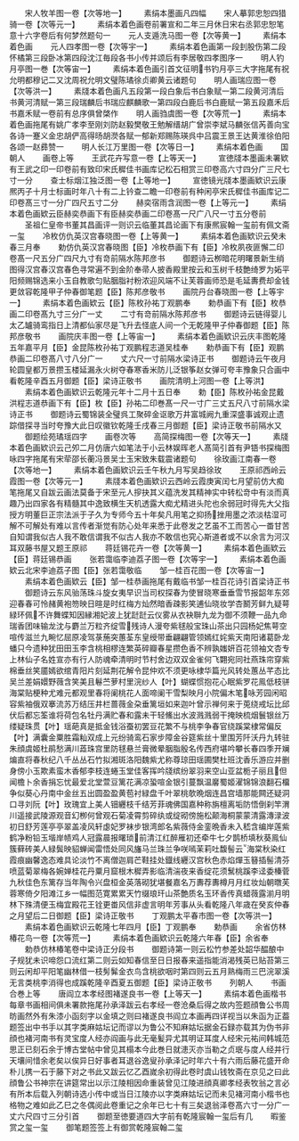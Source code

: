<!-- { "loadSidebar": true } -->
　　宋人牧羊图一卷【次等地一】
　　素绢本墨画凡四幅
　　宋人摹郭忠恕四猎骑一卷【次等元一】
　　素绢本着色画卷前署宣和二年三月休日宋右丞郭忠恕笔意十六字卷后有何梦然题句一
　　元人支遁洗马图一卷【次等黄一】
　　素绢本着色画
　　元人四孝图一卷【次等宇一】
　　素绢本着色画第一段刲股伤第二段怀橘第三段卧冰第四段沈江毎段各书小传并颂后有李居敬四孝图序一
　　明人钓月亭图一巻【次等宙一】
　　素绢本着色画引首文征明书钓月亭三大字拖尾有祝允明都穆记二又沈周祝允明文璧陈璚徐贞卿黄云诸题句
　　明人画瑞应图一卷【次等洪一】
　　素牋本着色画凡五段第一段白象后书白象赋一第二段黄河清后书黄河清赋一第三段瑞麟后书瑞应麒麟歌一第四段白鹿后书白鹿赋一第五段嘉禾后书嘉禾赋一卷前有总序俱曾棨作
　　明人画驺虞图一卷【次等荒一】
　　素绢本着色画拖尾有姚广孝李至刚刘防赵毅樊敬王勉解缙胡广曾崇李斌马麟张信芮善向宝各诗一蹇义金忠胡俨高得旸胡濙各赋一郁新郑赐陈瑛呉中吕震王景王达黄淮徐伯阳各颂一赵彞赞一
　　明人长江万里图一卷【次等日一】
　　素绢本着色画
　　国朝人
　　画卷上等
　　王武花卉写意一卷【上等天一】
　　宣徳牋本墨画未署欵有王武之印一印卷前有致印宋氏穉佳书画库记松石相赏三印卷高六寸四分广三尺七寸一分
　　查士标烟江独泛图一卷【上等地一】
　　宣徳镜光牋本墨画欵识云康熈丙子十月士标画时年八十有二上钤查二瞻一印卷前有种闲亭宋氏穉佳书画库记二印卷髙三寸一分广四尺五寸二分
　　赫奕宿雨含润图一卷【上等元一】
　　素绢本着色画欵云臣赫奕恭画下有臣赫奕恭画二印卷髙一尺广八尺一寸五分卷前
　　圣祖仁皇帝书董其昌画评一则识云临董其昌论画下有康熈宸翰一玺前有佩文斋一玺
　　冷枚仿仇英汉宫春晓图一卷【上等黄一】
　　素绢本着色画欵识云癸未春三月奉
　　勅仿仇英汉宫春晓图【臣】冷枚恭画下有【臣】冷枚夙夜匪懈二印卷髙一尺五分广四尺九寸有竒前隔水陈邦彦书
　　御题诗云栁暗花明曙景新生绡图得汉宫春汉宫春色寻常遍不到金阶奉帚人披香殿里按云和玉树千枝艶绮罗为妬平阳频赐锦选来小玉自教歌匀贴胭脂衬粉浓迎风端不让芙蓉画师恐是毛延夀费却金钱更敛容乾隆甲子仲春御笔题【臣】陈邦彦敬书
　　画院丹台春晓图一卷【上等宇一】
　　素绢本着色画欵云【臣】陈枚孙祐丁观鹏奉
　　勅恭画下有【臣】枚恭画二印卷髙九寸三分广一丈
　　二寸有竒前隔水陈邦彦书
　　御题诗云链得婴儿太乙罏骑鸾指日上清都仙家尽是飞升去怪底人间一个无乾隆甲子仲春御题【臣】陈邦彦敬书
　　画院庆丰图一卷【上等宙一】
　　素绢本着色画欵识云庆丰图乾隆五年嘉平月【臣】金昆陈枚孙祐丁观鹏程志道吴桂奉
　　勅恭画下有【臣】观鹏恭画二印卷髙八寸八分广一
　　丈六尺一寸前隔水梁诗正书
　　御题诗云午夜月轮圆皇都万景攒玉楼延漏永火树夺春寒香米防儿泛银筝赵女弹可夸丰豫象只合画中看乾隆辛酉五月御题【臣】梁诗正敬书
　　画院清明上河图一卷【上等洪】
　　素绢本着色画欵识云乾隆元年十二月十五日奉
　　勅【臣】陈枚孙祐金昆戴洪程志道恭画下有【臣】枚【臣】孙祐二印巻髙一尺一寸广三丈五尺八寸前隔水梁诗正书
　　御题诗云蜀锦装全璧呉工聚碎金讴歌万井富城阙九重深盛事诚观止遗踪借探寻当时夸豫大此日叹徽钦乾隆壬戌春三月御题【臣】梁诗正敬书前隔水又
　　御题绘苑璚瑶四字
　　画卷次等
　　高简探梅图一卷【次等天一】
　　素牋本着色画欵识云己夘二月仿唐六如笔法于小云林娱晖老人髙简引首有尹铻书探梅图咏四字拖尾有宋荦邵长蘅冯景吴士玉宋致朱载震诸题句
　　徐玫画江南春一卷【次等地一】
　　素绢本着色画欵识云壬午秋九月写吴趋徐玫
　　王原祁西岭云霞图一卷【次等元一】
　　素牋本着色画欵识云西岭云霞庚寅闰七月望前仿大痴笔拖尾又自跋云画法莫备于宋至元人摉抉其义蕴洗发其精神实中转松竒中有淡而真趣乃出四家各有精髓其中逸致横生天机透露大痴尤精进头陀也余弱冠时得先大父指授方明董巨正宗法派于子久为专师今五十年矣凡用笔之抑扬挫用墨之浓淡枯湿可解不可解处有难以言传者渐觉有防心处年来悉于此卷发之艺虽不工而苦心一畨甘苦自知谓我似古人我不敢信谓我不似古人我亦不敢信也究心斯道者或不以余言为河汉耳双藤书屋又题王原祁
　　蒋廷锡花卉一卷【次等黄一】
　　素绢本着色画欵云【臣】蒋廷锡恭画
　　张若霭临李迪荔子图一卷【次等宇一】
　　素绢本着色画欵云北宋李迪荔子图【臣】张若霭敬临
　　邹一桂百花图一卷【次等宙一】
　　素绢本着色画欵云【臣】邹一桂恭画拖尾有戴临书邹一桂百花诗引首梁诗正书
　　御题诗云东风骀荡珠斗旋女夷早识当司权探春为使冒晓寒垂垂雪节报韶年东郊迎春春可怜赭黄袍笏映日暄是时红梅方灿然暗香疎影笑逋仙晓妆学杏鬭芳鲜九疑萼緑环佩不许舞蝶知因縁湘妃波上犹跹跹云仪雾从衣袂聨九龙为御不须鞭一品九命瑞香团味输龙沈与麝兰万粒齐绽雪残诗人漫夸紫毬般宝珠山茶出只园杨妃焦萼空喧传滋兰九畹忆屈原凌驾菉葹突蕙荃东皇绶带垂翩翩管领嫣红姹紫天南阳诸葛卧龙蟠只今遗种犹田田玉李含桃相樛连繁英碎瓣春星攒色香不辨孰媸妍百花领袖文杏专上林仙子名姓宣亦有行人防魂牵清明时节村舍边双双金雀何飞翾宛同社燕珠帘穿紫棉垂丝笑靥嫣欲绾青阳片刻延荆花解令昆仲欢不须更咏棣华篇光风转处蕙丛芊态比吴兰差娟嬛野薇含笑美且鬈苎萝村里浣纱人【叶】蝴蝶惯抱花心眠紫罗花鳯低枝骈海棠贴梗种尤难元都观里春将阑桃花人面啼阑干雪梨映月小院偏木笔咏芳园闲昭容紫袖俄双搴流苏万结压井栏蔷薇金朶垂篱垣如来迦叶曾示禅何来于莵绕戒坛比邱伏后都忘筌谁将荷包名牡丹满贮春和露未干轻鯈出水波溅溅弱干掩映梳烟鬟银丝万缕疑珠贯【叶】瑶葩真是抵金钱浴蚕初罢豆花繁不与桃李争春官绕蹊棠棣常偏反【叶】满囊金粟胜霜籼双成上元纷骑鸾石家步障金谷筵紫丝十里围芳阡沃丹九转驻朱顔虞姬杜鹃愁满川蕋珠宫里防毬悬兰膏微晕胭脂殷名传西府堪吟攀长春四季开斓煸直将春秋纪八千丛丛石竹拟湘斑洛阳魏紫尤称尊琼田瑶圃樊杜班沈香乐游应并删身傍小玉欺素蛮木香郁李枝连蜷玉堂佳客挥吟牋缤纷翠羽来空山亚盆栀子丽且但闻檐卜余香捐忘忧最爱北堂萱豆篱花满凉蛩喧金银引蔓飘温黁蜀姬濯锦锦浪翻石橊争似葵心丹南中金丝五出圆盈盈黄苞衬緑盘千叶翠桃欹晩烟连昌宫墙那能闗还疑洞口寻刘阮【叶】玫瑰宜上美人钿纒枝千结芳菲魂佛国嘉种称旃檀离垢防悟倒刹竿渭川遥接武陵源观音幻栁何曾观石菊凌霄剪碎纨或绽砌傍施松颠海桐蒙蒙清露漙渌波初日舒芳莲亭亭翠盖凌风轩虙妃罗袜步银湾郎名紫薇侍金銮晩香未入嵇含编岸莲紫鹤净粉铅玉堦岸帻鸡人冠露晨报曙琐前清江红醉雁初还牵牛七夕鹊桥填秋葵鳯仙簇藓砖美人緑鬓映貂蝉闻雷悟处同风旛马兰珠兰争咲嘕茉莉吐馥髻云海棠秋染红霞痕幽馨逸态难具论淡竹不离僧迦肩芒鞋挂处鐡线纒汉宫秋色赤焰燀玉簮插髻清芬喷蓝菊翠梅各婉婵桂花丹粟月窟根木穉弄影临清湍夜来香绽花须鬗桃蹊李迳委榛菅九秋佳色东篱存当年陶令兴盘桓金英落砌犹堪餐嘉名万夀荐夀樽月月红妆灿朝暾芙蓉寒倚夕阳滩江乡一幅图范寛累累天竹缀琅玕山茶艶质名玉环香传真蜡薇露湔月明林下殊清便玉梅宜殿花王铨更畨风信非虚言明年芳事从头看乾隆八年歳在癸亥仲春之月望后二日御题【臣】梁诗正敬书
　　丁观鹏太平春市图一卷【次等洪一】
　　素绢本着色画欵识云乾隆七年四月【臣】丁观鹏奉
　　勅恭画
　　余省仿林椿花鸟一卷【次等荒一】
　　素绢本着色画欵识云乾隆六年春【臣】余省奉
　　勅恭仿林椿笔卷中梁诗正分段书
　　御题诗第一则云松竹参差处韶华醖酿中子规犹未识啼怨口流红第二则云如知春信至日日报春来遥指能消渴残英已贴苔第三则云闲却平阳笔幽林借一枝髣髴金衣鸟含桃欲咽时第四则云五月熟梅雨三巴浣翠溪无言类桃李消得也成蹊乾隆辛酉夏五御题【臣】梁诗正敬书
　　列朝人
　　书画合巻上等
　　唐阎立本孝经图褚遂良书一卷【上等天一】
　　素绢本着色画楷书每章书画相间俱未署款拖尾孙承泽跋云右孝经一卷沧桑后得之故内签题顔鲁公书周昉画然外有朱漆小函刻字以金填之则曰褚遂良书阎立本画再四详视当以朱函为正葢题签出中书手以其字类麻姑坛记而谬以为鲁公不知麻姑坛据金石録亦载其为伪书非顔也褚河南书有灵宝度人经亦阎画与此无毫髪异尤其明证耳度人经宋元祐间韩城范思正已刻石余于博古堂帖中曾见其榻本今此巻日就漶灭亦当勒之贞珉与度人经并行天壤间惜余老矣以俟异日好事者耳退谷逸叟孙承泽记时年六十有六雨后藤花盛开命朴儿携一石于藤下对之书此又跋云忆乙酉嵗余初得此卷时虞山钱牧斋在京见之曰此顔鲁公书神宗在讲筵常出以示江陵相因命重装曾见江陵进顔真卿孝经表牧翁之言必有所本后载入列朝诗选小传中或当日江陵亦以字类麻姑坛记而未见褚河南小楷书也格物之难如此乙巳之冬偶阅此卷重记之余年已七十有三矣退翁泽卷髙六寸一分广一丈六尺四寸三分引首
　　御题至徳要道四大字前有乾隆宸翰一玺后有几
　　暇鉴赏之玺一玺
　　御笔题签签上有御赏乾隆宸翰二玺
